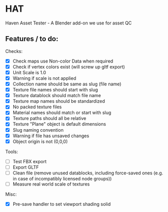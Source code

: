 # HAT
Haven Asset Tester - A Blender add-on we use for asset QC

## Features / to do:

Checks:

* [x] Check maps use Non-color Data when required
* [x] Check if vertex colors exist (will screw up gltf export)
* [x] Unit Scale is 1.0
* [x] Warning if scale is not applied
* [x] Collection name should be same as slug (file name)
* [x] Texture file names should start with slug
* [x] Texture datablock should match file name
* [x] Texture map names should be standardized
* [x] No packed texture files
* [x] Material names should match or start with slug
* [x] Texture paths should all be relative
* [x] Texture "Plane" object is default dimensions
* [x] Slug naming convention
* [x] Warning if file has unsaved changes
* [x] Object origin is not (0,0,0)

Tools:

* [ ] Test FBX export
* [ ] Export GLTF
* [ ] Clean file (remove unused datablocks, including force-saved ones (e.g. in case of incompatibly licensed node groups))
* [ ] Measure real world scale of textures

Misc:

* [x] Pre-save handler to set viewport shading solid
